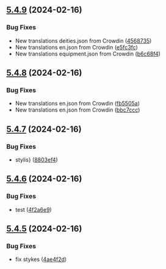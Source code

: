 ## [5.4.9](https://github.com/allnnde/pf2e-esp-translation/compare/v5.4.8...v5.4.9) (2024-02-16)


### Bug Fixes

* New translations deities.json from Crowdin ([4568735](https://github.com/allnnde/pf2e-esp-translation/commit/4568735a34dc070b81dd1a5747e77a631c6fd84f))
* New translations en.json from Crowdin ([e5fc3fc](https://github.com/allnnde/pf2e-esp-translation/commit/e5fc3fc42e3cd34ee1b2791592e9f2a24993d25c))
* New translations equipment.json from Crowdin ([b6c68f4](https://github.com/allnnde/pf2e-esp-translation/commit/b6c68f4267aa77772369d0a4c387d55f957e2854))



## [5.4.8](https://github.com/allnnde/pf2e-esp-translation/compare/v5.4.7...v5.4.8) (2024-02-16)


### Bug Fixes

* New translations en.json from Crowdin ([fb5505a](https://github.com/allnnde/pf2e-esp-translation/commit/fb5505a7e3232af744364d01163e61d69920342c))
* New translations en.json from Crowdin ([bbc7ccc](https://github.com/allnnde/pf2e-esp-translation/commit/bbc7cccfed8b19512c9f7dc23248bc8a9eb96f8e))



## [5.4.7](https://github.com/allnnde/pf2e-esp-translation/compare/v5.4.6...v5.4.7) (2024-02-16)


### Bug Fixes

* stylis} ([8803ef4](https://github.com/allnnde/pf2e-esp-translation/commit/8803ef45ce68f27237a4e957b47f791556bb0cf8))



## [5.4.6](https://github.com/allnnde/pf2e-esp-translation/compare/v5.4.5...v5.4.6) (2024-02-16)


### Bug Fixes

* test ([4f2a6e9](https://github.com/allnnde/pf2e-esp-translation/commit/4f2a6e95b53393adc7c3ef460146094cc88786fc))



## [5.4.5](https://github.com/allnnde/pf2e-esp-translation/compare/v5.4.4...v5.4.5) (2024-02-16)


### Bug Fixes

* fix stykes ([4ae4f2d](https://github.com/allnnde/pf2e-esp-translation/commit/4ae4f2dcb03310390d5bcf9a120b54ebcd14a362))



